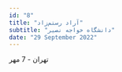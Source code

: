 ```yaml
---
id: "8"
title: "آراد رستم‌زاد"
subtitle: "دانشگاه خواجه نصیر"
date: "29 September 2022"
---
```


تهران - 7 مهر 
